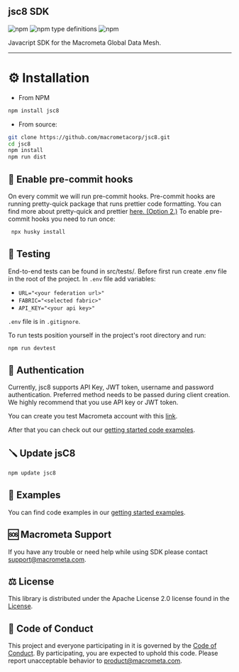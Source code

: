 ## jsc8 SDK

![npm](https://img.shields.io/npm/v/jsc8)
![npm type definitions](https://img.shields.io/npm/types/jsc8)
![npm](https://img.shields.io/npm/dm/jsc8)

Javacript SDK for the Macrometa Global Data Mesh.

---

# ⚙️ Installation

- From NPM

```bash
npm install jsc8
```

- From source:

```bash
git clone https://github.com/macrometacorp/jsc8.git
cd jsc8
npm install
npm run dist
```

## 🐺 Enable pre-commit hooks

On every commit we will run pre-commit hooks. Pre-commit hooks are running
pretty-quick package that runs prettier code formatting. You can find more about
pretty-quick and prettier
[here. (Option 2.)](https://prettier.io/docs/en/precommit.html) To enable
pre-commit hooks you need to run once:

```bash
 npx husky install
```

## 🧪 Testing

End-to-end tests can be found in src/tests/.
Before first run create .env file in the root of the project.
In `.env` file add variables:

* `URL="<your federation url>"`
* `FABRIC="<selected fabric>"`
* `API_KEY="<your api key>"`

`.env` file is in `.gitignore`.

To run tests position yourself in the project's root directory and run:
```bash
npm run devtest
```

## 🔐 Authentication

Currently, jsc8 supports API Key, JWT token, username and password
authentication. Preferred method needs to be passed during client creation. We
highly recommend that you use API key or JWT token.

You can create you test Macrometa account with this
[link](https://auth-play.macrometa.io/sign-up).

After that you can check out our
[getting started code examples](https://github.com/Macrometacorp/jsC8/blob/master/GETTING_STARTED.md).

## 🪛 Update jsC8

```bash
npm update jsc8
```

## 📗 Examples

You can find code examples in our
[getting started examples](https://github.com/Macrometacorp/jsC8/blob/master/GETTING_STARTED.md).

## 🆘 Macrometa Support

If you have any trouble or need help while using SDK please contact
[support@macrometa.com](mailto:support@macrometa.com).

## ⚖️ License

This library is distributed under the Apache License 2.0 license found in the
[License](https://github.com/Macrometacorp/jsC8/blob/master/LICENSE).

## 📜 Code of Conduct

This project and everyone participating in it is governed by the
[Code of Conduct](https://github.com/Macrometacorp/jsC8/blob/master/CODE_OF_CONDUCT.md).
By participating, you are expected to uphold this code. Please report
unacceptable behavior to [product@macrometa.com](mailto:product@macrometa.com).
